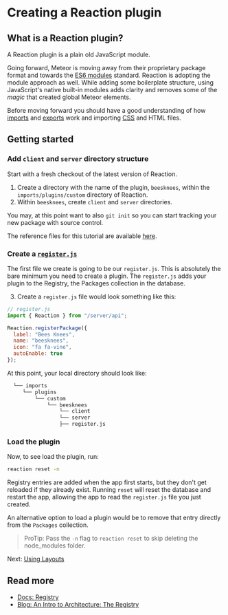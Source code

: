# Creating a Reaction plugin

## What is a Reaction plugin?

A Reaction plugin is a plain old JavaScript module.

Going forward, Meteor is moving away from their proprietary package format and towards the [ES6 modules](http://exploringjs.com/es6/ch_modules.html) standard. Reaction is adopting the module approach as well. While adding some boilerplate structure, using JavaScript's native built-in modules adds clarity and removes some of the _magic_ that created global Meteor elements. 

Before moving forward you should have a good understanding of how [imports](https://developer.mozilla.org/en/docs/web/javascript/reference/statements/import) and
[exports](https://developer.mozilla.org/en/docs/web/javascript/reference/statements/export) work
and importing [CSS](https://guide.meteor.com/build-tool.html#css-importing) and HTML files.

## Getting started

### Add `client` and `server` directory structure

Start with a fresh checkout of the latest version of Reaction.

1. Create a directory with the name of the plugin, `beesknees`, within the `imports/plugins/custom` directory of Reaction.
2. Within `beesknees`, create `client` and `server` directories.

You may, at this point want to also `git init` so you can start tracking your new package with source control. 

The reference files for this tutorial are available [here](https://github.com/reactioncommerce/reaction-example-plugin).

### Create a [`register.js`](https://github.com/reactioncommerce/reaction-example-plugin/blob/master/register.js)

The first file we create is going to be our `register.js`. This is absolutely the bare minimum you need to create
a plugin. The `register.js` adds your plugin to the Registry, the Packages collection in the database. 

3.  Create a `register.js` file would look something like this:

```js
// register.js
import { Reaction } from "/server/api";

Reaction.registerPackage({
  label: "Bees Knees",
  name: "beesknees",
  icon: "fa fa-vine",
  autoEnable: true
});
```

At this point, your local directory should look like:

```sh
  └── imports
     └── plugins
         └── custom
             └── beesknees
                 └── client
                 └── server
                 ├── register.js
```

### Load the plugin

Now, to see load the plugin, run:

```sh
reaction reset -n
```

Registry entries are added when the app first starts, but they don't get reloaded if they already exist. Running `reset` will reset the database and restart the app, allowing the app to read the `register.js` file you just created.

An alternative option to load a plugin would be to remove that entry directly from the `Packages` collection.

> ProTip: Pass the `-n` flag to `reaction reset` to skip deleting the node_modules folder.

Next: [Using Layouts](/developer/tutorial/plugin-layouts-3.md)

## Read more

- [Docs: Registry](/developer/packages/registry.md)
- [Blog: An Intro to Architecture: The Registry](https://blog.reactioncommerce.com/an-intro-to-architecture-the-registry/)
